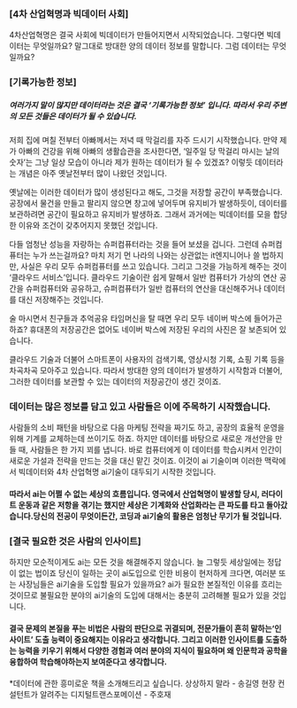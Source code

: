 ### [4차 산업혁명과 빅데이터 사회] 
 
 4차산업혁명은 결국 사회에 빅데이터가 만들어지면서 시작되었습니다. 그렇다면 빅데이터는 무엇일까요? 말그대로 방대한 양의 데이터 정보를 말합니다. 그럼 데이터는 무엇일까요?
 

### [기록가능한 정보]

##### 여러가지 말이 많지만 데이터라는 것은 결국 ‘기록가능한 정보’ 입니다. 따라서 우리 주변의 모든 것들은 데이터가 될 수 있습니다.
 저희 집에 며칠 전부터 아빠께서는 저녁 때 막걸리를 자주 드시기 시작했습니다. 만약 제가 아빠의 건강을 위해 아빠의 생활습관을 조사한다면, ‘일주일 당 막걸리 마시는 날의 숫자’는 그냥 일상 모습이 아니라 제가 원하는 데이터가 될 수 있겠죠? 이렇듯 데이터라는 개념은 아주 옛날전부터 많이 나왔던 것입니다.

 

 옛날에는 이러한 데이터가 많이 생성된다고 해도, 그것을 저장할 공간이 부족했습니다. 공장에서 물건을 만들고 팔리지 않으면 창고에 넣어두며 유지비가 발생하듯이, 데이터를 보관하려면 공간이 필요하고 유지비가 발생하죠. 그래서 과거에는 빅데이터를 모을 합당한 이유와 조건이 갖추어지지 못했던 것입니다.

 

 다들 엄청난 성능을 자랑하는 슈퍼컴퓨터라는 것을 들어 보셨을 겁니다. 그런데 슈퍼컴퓨터는 누가 쓰는걸까요? 마치 저기 먼 나라의 나와는 상관없는 it엔지니어나 쓸 법하지만, 사실은 우리 모두 슈퍼컴퓨터를 쓰고 있습니다. 그리고 그것을 가능하게 해주는 것이 ‘클라우드 서비스’입니다. 클라우드 기술이란 쉽게 말해서 일반 컴퓨터가 가상의 연산 공간을 슈퍼컴퓨터와 공유하고, 슈퍼컴퓨터가 일반 컴퓨터의 연산을 대신해주거나 데이터를 대신 저장해주는 것입니다.

 술 마시면서 친구들과 추억공유 타임머신을 탈 때면 우리 모두 네이버 박스에 들어가곤 하죠? 휴대폰의 저장공간은 없어도 네이버 박스에 저장된 우리의 사진은 잘 보존되어 있습니다.

 

 클라우드 기술과 더불어 스마트폰이 사용자의 검색기록, 영상시청 기록, 쇼핑 기록 등을 차곡차곡 모아주고 있습니다. 따라서 방대한 양의 데이터가 발생하기 시작함과 더불어, 그러한 데이터를 보관할 수 있는 데이터의 저장공간이 생긴 것이죠.

 

### 데이터는 많은 정보를 담고 있고 사람들은 이에 주목하기 시작했습니다. 
사람들의 소비 패턴을 바탕으로 다음 마케팅 전략을 짜기도 하고, 공장의 효율적 운영을 위해 기계를 교체하는데 쓰이기도 하죠. 하지만 데이터를 바탕으로 새로운 개선안을 만들 때, 사람들은 한 가지 꾀를 냅니다. 바로 컴퓨터에게 이 데이터를 학습시켜서 인간이 새로운 가설과 전략을 만드는 것을 대신 맡긴 것이죠. 이것이 ai 기술이며 이러한 맥락에서 빅데이터와 4차 산업혁명 ai기술이 대두되기 시작한 것입니다.

 

#### 따라서 ai는 어쩔 수 없는 세상의 흐름입니다. 영국에서 산업혁명이 발생할 당시, 러다이트 운동과 같은 저항을 겪기는 했지만 세상은 기계화와 산업화라는 큰 파도를 타고 돌아갔습니다.당신의 전공이 무엇이든간, 코딩과 ai기술의 활용은 엄청난 무기가 될 것입니다.

 
### [결국 필요한 것은 사람의 인사이트]

하지만 모순적이게도 ai는 모든 것을 해결해주지 않습니다. 늘 그렇듯 세상일에는 정답이 없는 법이죠 당신이 일하는 곳이 ai도입으로 인한 비용이 현저하게 크다면, 여러분 또는 사장님들은 ai기술을 도입할 필요가 있을까요? ai가 필요한 본질적인 이유를 흐리는 것이므로 불필요한 분야의 ai기술의 도입에 대해서는 충분히 고려해볼 필요가 있을 것입니다.

#### 결국 문제의 본질을 푸는 비법은 사람의 판단으로 귀결되며, 전문가들이 흔히 말하는‘인사이트’ 도출 능력이 중요해지는 이유라고 생각합니다. 그리고 이러한 인사이트를 도출하는 능력을 키우기 위해서 다양한 경험과 여러 분야의 지식이 필요하며 왜 인문학과 공학을 융합하여 학습해야하는지 보여준다고 생각합니다.

*데이터에 관한 흥미로운 책을 소개해드리고 싶습니다.
상상하지 말라 - 송길영
현장 컨설턴트가 알려주는 디지털트랜스포메이션 - 주호재


